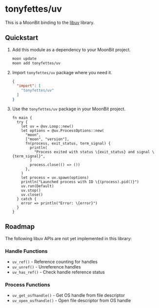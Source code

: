 # tonyfettes/uv

This is a MoonBit binding to the [libuv](https://libuv.org) library.

## Quickstart

1. Add this module as a dependency to your MoonBit project.

   ```bash
   moon update
   moon add tonyfettes/uv
   ```

2. Import `tonyfettes/uv` package where you need it.

   ```json
   {
     "import": [
       "tonyfettes/uv"
     ]
   }
   ```

3. Use the `tonyfettes/uv` package in your MoonBit project.

   ```moonbit
   fn main {
     try {
       let uv = @uv.Loop::new()
       let options = @uv.ProcessOptions::new(
         "moon",
         ["moon", "version"],
         fn(process, exit_status, term_signal) {
           println(
             "Process exited with status \{exit_status} and signal \{term_signal}",
           )
           process.close(() => ())
         },
       )
       let process = uv.spawn(options)
       println("Launched process with ID \{(process).pid()}")
       uv.run(Default)
       uv.stop()
       uv.close()
     } catch {
       error => println("Error: \{error}")
     }
   }
   ```

## Roadmap

The following libuv APIs are not yet implemented in this library:

### Handle Functions

- `uv_ref()` - Reference counting for handles
- `uv_unref()` - Unreference handles
- `uv_has_ref()` - Check handle reference status

### Process Functions

- `uv_get_osfhandle()` - Get OS handle from file descriptor
- `uv_open_osfhandle()` - Open file descriptor from OS handle
